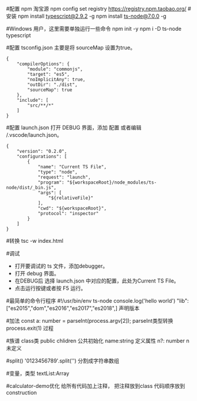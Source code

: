 #配置 npm 淘宝源
npm config set registry https://registry.npm.taobao.org/
#安装
npm install typescript@2.9.2 -g
npm install ts-node@7.0.0 -g

#Windows 用户，这里需要单独运行一些命令
 npm init -y
 npm i -D ts-node typescript

#配置 tsconfig.json
主要是将 sourceMap 设置为true。
~~~
{
    "compilerOptions": {
        "module": "commonjs",
        "target": "es5",
        "noImplicitAny": true,
        "outDir": "./dist",
        "sourceMap": true
    },
    "include": [
        "src/**/*"
    ]
}
~~~

#配置 launch.json
打开 DEBUG 界面，添加 配置
或者编辑 /.vscode/launch.json。
~~~
{
    "version": "0.2.0",
    "configurations": [
        {
            "name": "Current TS File",
            "type": "node",
            "request": "launch",
            "program": "${workspaceRoot}/node_modules/ts-node/dist/_bin.js",
            "args": [
                "${relativeFile}"
            ],
            "cwd": "${workspaceRoot}",
            "protocol": "inspector"
        }
    ]
}
~~~
#转换 tsc -w index.html

#调试
* 打开要调试的 ts 文件，添加debugger。
* 打开 debug 界面。
* 在DEBUG后 选择 launch.json 中对应的配置，此处为Current TS File。
* 点击运行按键或者按 F5 运行。

#最简单的命令行程序
#!/usr/bin/env ts-node
console.log('hello world')
"lib":["es2015","dom","es2016","es2017","es2018",]      声明版本

#加法
const a: number = parseInt(process.argv[2]);    parseInt类型转换
 process.exit(1)                                过程 

#族谱
class类
public chlidren     公共初始化
name:string         定义属性
n?: number          n未定义

#split()
'0123456789'.split('')    分割成字符串数组

#变量，类型
textList:Array<string>

#calculator-demo优化
给所有代码加上注释，
把注释放到class
代码顺序放到construction
